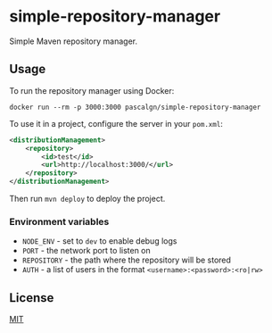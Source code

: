 # simple-repository-manager

Simple Maven repository manager.

## Usage

To run the repository manager using Docker:

```
docker run --rm -p 3000:3000 pascalgn/simple-repository-manager
```

To use it in a project, configure the server in your `pom.xml`:

```xml
<distributionManagement>
    <repository>
        <id>test</id>
        <url>http://localhost:3000/</url>
    </repository>
</distributionManagement>
```

Then run `mvn deploy` to deploy the project.

### Environment variables

- `NODE_ENV` - set to `dev` to enable debug logs
- `PORT` - the network port to listen on
- `REPOSITORY` - the path where the repository will be stored
- `AUTH` - a list of users in the format `<username>:<password>:<ro|rw>`

## License

[MIT](LICENSE)
